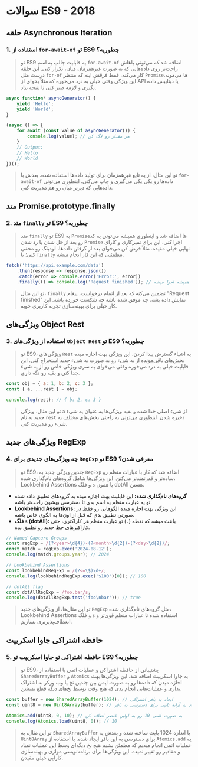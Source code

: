 # سوالات ES9 - 2018

## حلقه Asynchronous Iteration

### 1. استفاده از `for-await-of` تو ES9 چطوریه؟
> تو ES9 یه قابلیت جالب به اسم `for-await-of` اضافه شد که می‌تونی باهاش راحت‌تر روی داده‌هایی که به صورت غیرهمزمان میان، تکرار کنی. این حلقه درست مثل `for-of` کار می‌کنه، فقط فرقش اینه که منتظر `Promise`ها می‌مونه. این ویژگی وقتی خیلی به درد می‌خوره که مثلاً بخوای از API یا دیتابیس داده بگیری و لازمه صبر کنی تا نتیجه بیاد.
```javascript
async function* asyncGenerator() {
    yield 'Hello';
    yield 'World';
}

(async () => {
    for await (const value of asyncGenerator()) {
        console.log(value); // هر مقدار رو لاگ کن
    }
    // Output:
    // Hello
    // World
})();
```
> تو این مثال، از یه تابع غیرهمزمان برای تولید داده‌ها استفاده شده. بعدش با `for-await-of` داده‌ها رو یکی یکی می‌گیری و چاپ می‌کنی. اینطوری می‌تونی داده‌هایی که دیرتر میان رو هم مدیریت کنی.

## متد Promise.prototype.finally

### 2. متد `finally` تو ES9 چطوریه؟
> متد `finally` تو ES9 به `Promise`ها اضافه شد و اینطوری همیشه می‌تونی یه کد رو بعد از حل شدن یا رد شدن `Promise` اجرا کنی. این برای تمیزکاری و کارای نهایی خیلی مفیده. مثلاً فرض کن می‌خوای بعد از گرفتن داده‌ها، لودینگ رو مخفی کنی؛ با `finally` مطمئنی که این کار انجام میشه.
```javascript
fetch('https://api.example.com/data')
    .then(response => response.json())
    .catch(error => console.error('Error:', error))
    .finally(() => console.log('Request finished')); // این کد همیشه اجرا میشه
```
> تو این مثال، `finally` تضمین می‌کنه که بعد از اتمام درخواست، پیغام "Request finished" نمایش داده بشه، چه موفق شده باشه چه شکست خورده باشه. این کار خیلی برای بهینه‌سازی تجربه کاربری خوبه.

## ویژگی‌های Object Rest

### 3. استفاده از ویژگی‌های `Object Rest` تو ES9 چطوریه؟
> تو ES9، ویژگی‌های `Rest` به اشیاء گسترش پیدا کردن. این ویژگی بهت اجازه میده بخش‌های باقی‌مونده از یه شیء رو به صورت یه شیء جدید استخراج کنی. این قابلیت خیلی به درد می‌خوره وقتی می‌خوای یه سری ویژگی خاص رو از یه شیء جدا کنی و بقیه رو نگه داری.
```javascript
const obj = { a: 1, b: 2, c: 3 };
const { a, ...rest } = obj;

console.log(rest); // { b: 2, c: 3 }
```
> تو این مثال، ویژگی `a` از شیء اصلی جدا شده و بقیه ویژگی‌ها به عنوان یه شیء جدید به نام `rest` ذخیره شدن. اینطوری می‌تونی به راحتی بخش‌های مختلف یه شیء رو مدیریت کنی.

## ویژگی‌های جدید RegExp

### 4. چه ویژگی‌های جدیدی برای `RegExp` تو ES9 معرفی شدن؟
> تو ES9، چندین ویژگی جدید به `RegExp` اضافه شد که کار با عبارات منظم رو ساده‌تر و قدرتمندتر می‌کنن. این ویژگی‌ها شامل گروه‌های نام‌گذاری شده، Lookbehind Assertions و فلگ `s` یا همون dotAll هستن.
- **گروه‌های نام‌گذاری شده:** این قابلیت بهت اجازه میده به گروه‌های تطبیق داده شده تو یه عبارت منظم یه اسم بدی تا دسترسی بهشون راحت‌تر باشه.
- **Lookbehind Assertions:** این ویژگی بهت اجازه میده الگوهایی رو فقط در صورتی تطبیق بدی که قبل از اون‌ها یه الگوی خاص باشه.
- **فلگ `s` (dotAll):** باعث میشه که نقطه (`.`) تو عبارت منظم هر کاراکتری، حتی کاراکترهای خط جدید رو تطبیق بده.
```javascript
// Named Capture Groups
const regExp = /(?<year>\d{4})-(?<month>\d{2})-(?<day>\d{2})/;
const match = regExp.exec('2024-08-12');
console.log(match.groups.year); // 2024

// Lookbehind Assertions
const lookbehindRegExp = /(?<=\$)\d+/;
console.log(lookbehindRegExp.exec('$100')[0]); // 100

// dotAll flag
const dotAllRegExp = /foo.bar/s;
console.log(dotAllRegExp.test('foo\nbar')); // true
```
> تو این مثال‌ها، از ویژگی‌های جدید `RegExp` مثل گروه‌های نام‌گذاری شده، Lookbehind Assertions و فلگ `s` استفاده شده تا عبارات منظم قوی‌تر و انعطاف‌پذیرتری بسازیم.

## حافظه اشتراکی جاوا اسکریپت

### 5. حافظه اشتراکی تو جاوا اسکریپت تو ES9 چطوریه؟
> تو ES9، پشتیبانی از حافظه اشتراکی و عملیات اتمی با استفاده از `SharedArrayBuffer` و `Atomics` به جاوا اسکریپت اضافه شد. این ویژگی‌ها بهت اجازه میدن که داده‌ها رو به صورت ایمن بین چندین نخ یا وب ورکر به اشتراک بذاری و عملیات‌هایی انجام بدی که هیچ وقت توسط نخ‌های دیگه قطع نمیشن.
```javascript
const buffer = new SharedArrayBuffer(1024); // ایجاد یه بافر اشتراکی
const uint8 = new Uint8Array(buffer); // ایجاد یه آرایه تایپی برای دسترسی به بافر

Atomics.add(uint8, 0, 10); // به صورت اتمی 10 رو به اولین عنصر اضافه کن
console.log(Atomics.load(uint8, 0)); // 10
```
> تو این مثال، یه `SharedArrayBuffer` با اندازه 1024 بایت ساخته شده و بعدش یه `Uint8Array` برای دسترسی به این بافر ایجاد شده. با استفاده از `Atomics.add` یه عملیات اتمی انجام میدیم که مطمئن بشیم هیچ نخ دیگه‌ای وسط این عملیات نمیاد و مقادیر رو تغییر نمیده. این ویژگی‌ها برای برنامه‌نویسی موازی و بهینه‌سازی کارایی خیلی مفیدن.
